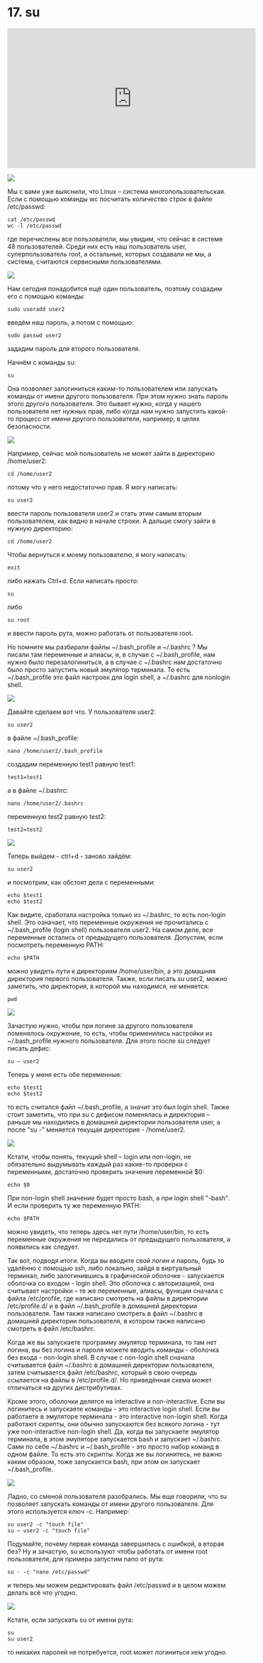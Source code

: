 # 17. su

<iframe width='560' height='315' src="https://www.youtube.com/embed/dKaDTeNAm8k" title='YouTube video player' frameborder='0' allow='accelerometer; autoplay; clipboard-write; encrypted-media; gyroscope; picture-in-picture' allowfullscreen></iframe>

![](images/passwd.png)

Мы с вами уже выяснили, что Linux – система многопользовательская. Если с помощью команды wc посчитать количество строк в файле /etc/passwd:

```
cat /etc/passwd
wc -l /etc/passwd
```

где перечислены все пользователи, мы увидим, что сейчас в системе 48 пользователей. Среди них есть наш пользователь user, суперпользователь root, а остальные, которых создавали не мы, а система, считаются сервисными пользователями.

![](images/user2.png)

Нам сегодня понадобится ещё один пользователь, поэтому создадим его с помощью команды:

```
sudo useradd user2
```

введём наш пароль, а потом с помощью:

```
sudo passwd user2
```

зададим пароль для второго пользователя.

Начнём с команды su:

```
su
```

Она позволяет залогиниться каким-то пользователем или запускать команды от имени другого пользователя. При этом нужно знать пароль этого другого пользователя. Это бывает нужно, когда у нашего пользователя нет нужных прав, либо когда нам нужно запустить какой-то процесс от имени другого пользователя, например, в целях безопасности.

![](images/su.png)

Например, сейчас мой пользователь не может зайти в директорию /home/user2:

```
cd /home/user2
```

потому что у него недостаточно прав. Я могу написать:

```
su user2
```

ввести пароль пользователя user2 и стать этим самым вторым пользователем, как видно в начале строки. А дальше смогу зайти в нужную директорию:

```
cd /home/user2
```

Чтобы вернуться к моему пользователю, я могу написать:

```
exit
```

либо нажать Ctrl+d. Если написать просто:

```
su
```

либо

```
su root
```

и ввести пароль рута, можно работать от пользователя root.

Но помните мы разбирали файлы ~/.bash\_profile и ~/.bashrc ? Мы писали там переменные и алиасы, и, в случае с ~/.bash\_profile, нам нужно было перезалогиниться, а в случае с ~/.bashrc нам достаточно было просто запустить новый эмулятор терминала. То есть ~/.bash_profile это файл настроек для login shell, а ~/.bashrc для nonlogin shell.

![](images/test12.png)

Давайте сделаем вот что. У пользователя user2:

```
su user2
```

в файле ~/.bash\_profile:
 
```
nano /home/user2/.bash_profile
```

создадим переменную test1 равную test1:
 
``` test1=test1 ```

а в файле ~/.bashrc:

```
nano /home/user2/.bashrc
```

переменную test2 равную test2:

``` test2=test2 ```

![](images/nonloginshell.png)

Теперь выйдем - ctrl+d - заново зайдём:

```
su user2
```

и посмотрим, как обстоят дела с переменными:

```
echo $test1
echo $test2
```

Как видите, сработала настройка только из ~/.bashrc, то есть non-login shell. Это означает, что переменные окружения не прочитались с ~/.bash_profile (login shell) пользователя user2. На самом деле, все переменные остались от предыдущего пользователя. Допустим, если посмотреть переменную PATH:

```
echo $PATH
```

можно увидеть пути к директориям /home/user/bin, а это домашняя директория первого пользователя. Также, если писать su user2, можно заметить, что директория, в которой мы находимся, не меняется:

```
pwd
```

![](images/loginshell.png)

Зачастую нужно, чтобы при логине за другого пользователя поменялось окружение, то есть, чтобы применились настройки из ~/.bash\_profile нужного пользователя. Для этого после su следует писать дефис:

```
su – user2
```

Теперь у меня есть обе переменные:

```
echo $test1
echo $test2
```

то есть считался файл ~/.bash_profile, а значит это был login shell. Также стоит заметить, что при su c дефисом поменялась и директория – раньше мы находились в домашней директории пользователя user, а после "su -" меняется текущая директория - /home/user2.

![](images/echo0.png)

Кстати, чтобы понять, текущий shell – login или non-login, не обязательно выдумывать каждый раз какие-то проверки с переменными, достаточно проверить значение переменной $0:

```
echo $0
```

При non-login shell значение будет просто bash, а при login shell "-bash". И если проверить ту же переменную PATH:

```
echo $PATH
```

можно увидеть, что теперь здесь нет пути /home/user/bin, то есть переменные окружения не передались от предыдущего пользователя, а появились как следует.

Так вот, подводя итоги. Когда вы вводите свой логин и пароль, будь то удалённо с помощью ssh, либо локально, зайдя в виртуальный терминал, либо залогинившись в графической оболочке - запускается оболочка со входом - login shell. Это оболочка с авторизацией, она считывает настройки – те же переменные, алиасы, функции сначала с файла /etc/profile, где написано смотреть на файлы в директории /etc/profile.d/ и в файл ~/.bash_profile в домашней директории пользователя. Там также написано смотреть в файл ~/.bashrc в домашней директории пользователя, в котором также написано смотреть в файл /etc/bashrc.

Когда же вы запускаете программу эмулятор терминала, то там нет логина, вы без логина и пароля можете вводить команды - оболочка без входа - non-login shell. В случае с non-login shell сначала считывается файл ~/.bashrc в домашней директории пользователя, затем считывается файл /etc/bashrc, который в свою очередь ссылается на файлы в /etc/profile.d/. Но приведённая схема может отличаться на других дистрибутивах.

Кроме этого, оболочки делятся на interactive и non-interactive. Если вы логинитесь и запускаете команды - это interactive login shell. Если вы работаете в эмуляторе терминала - это interactive non-login shell. Когда работают скрипты, они обычно запускаются без всякого логина - тут уже non-interactive non-login shell. Да, когда вы запускаете эмулятор терминала, в этом эмуляторе запускается bash и запускает ~/.bashrc. Сами по себе ~/.bashrc и ~/.bash\_profile - это просто набор команд в одном файле. То есть это скрипты. Когда же вы логинитесь, не важно каким образом, тоже запускается bash, при этом он запускает ~/.bash_profile.

![](images/suc.png)

Ладно, со сменой пользователя разобрались. Мы еще говорили, что su позволяет запускать команды от имени другого пользователя. Для этого используется ключ -c. Например:

```
su user2 -c "touch file"
su – user2 -с "touch file"
```

Подумайте, почему первая команда завершилась с ошибкой, а вторая без? Ну и зачастую, su используют чтобы работать от имени root пользователя, для примера запустим nano от рута:

```
su - -c "nano /etc/passwd"
```

и теперь мы можем редактировать файл /etc/passwd и в целом можем делать всё что угодно.

![](images/root.png)

Кстати, если запускать su от имени рута:

```
su
su user2
```

то никаких паролей не потребуется, root может логиниться кем угодно.
